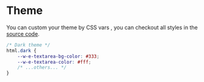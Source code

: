 # Theme

You can custom your theme by CSS vars , you can checkout all styles in the [source code](https://github.com/wangeditor-team/wangEditor-v5/blob/main/packages/editor/src/assets/index.less).

```css
/* Dark theme */
html.dark {
    --w-e-textarea-bg-color: #333;
    --w-e-textarea-color: #fff;
    /* ...others... */
}
```
